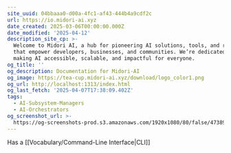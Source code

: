 ```yaml
---
site_uuid: 04bbaaa0-d00a-4fc1-af43-444b4a9cdf2c
url: https://io.midori-ai.xyz
date_created: 2025-03-06T00:00:00.000Z
date_modified: '2025-04-12'
description_site_cp: >-
  Welcome to Midori AI, a hub for pioneering AI solutions, tools, and research
  that empower developers, businesses, and communities. We’re dedicated to
  making AI accessible, scalable, and impactful for everyone.
og_title: ''
og_description: Documentation for Midori-AI
og_image: https://tea-cup.midori-ai.xyz/download/logo_color1.png
og_url: http://localhost:1313/index.html
og_last_fetch: '2025-04-07T17:38:09.402Z'
tags:
  - AI-Subsystem-Managers
  - AI-Orchestrators
og_screenshot_url: >-
  https://og-screenshots-prod.s3.amazonaws.com/1920x1080/80/false/4738929479200efa382d20de1679b3adbd5da5ad074774f5ac67b802a56dc820.jpeg
---
```



























































Has a [[Vocabulary/Command-Line Interface|CLI]]
